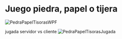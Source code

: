 # Juego piedra, papel o tijera


![PedraPapelTisorasWPF](https://user-images.githubusercontent.com/33204630/127059744-56c65e84-8a57-4336-98d0-9e3961df5329.PNG)


jugada servidor vs cliente
![PedraPapelTisorasJugada](https://user-images.githubusercontent.com/33204630/127060435-e255da0c-a892-40d3-ad6a-5707b3e6b985.PNG)



